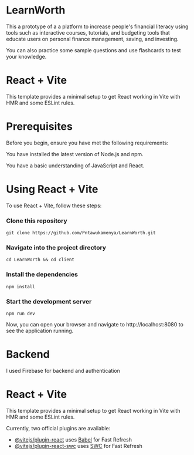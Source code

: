 # LearnWorth
This a prototype of a a platform to increase people's financial literacy using tools such as interactive courses, tutorials, and budgeting tools that educate users on personal finance management, saving, and investing. 

You can also practice some sample questions and use flashcards to test your knowledge.

# React + Vite

This template provides a minimal setup to get React working in Vite with HMR and some ESLint rules.

# Prerequisites
Before you begin, ensure you have met the following requirements:

You have installed the latest version of Node.js and npm.

You have a basic understanding of JavaScript and React.

# Using React + Vite
To use React + Vite, follow these steps:

### Clone this repository
```
git clone https://github.com/Pntawukamenya/LearnWorth.git
```

### Navigate into the project directory
```
cd LearnWorth && cd client
```

### Install the dependencies
```
npm install
```

### Start the development server
```
npm run dev
```

Now, you can open your browser and navigate to http://localhost:8080 to see the application running.

# Backend
I used Firebase for backend and authentication 


# React + Vite

This template provides a minimal setup to get React working in Vite with HMR and some ESLint rules.

Currently, two official plugins are available:

- [@vitejs/plugin-react](https://github.com/vitejs/vite-plugin-react/blob/main/packages/plugin-react/README.md) uses [Babel](https://babeljs.io/) for Fast Refresh
- [@vitejs/plugin-react-swc](https://github.com/vitejs/vite-plugin-react-swc) uses [SWC](https://swc.rs/) for Fast Refresh
